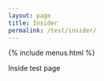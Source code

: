 ```yaml
---
layout: page
title: Insider
permalink: /test/insider/
---
```


{% include menus.html %}

Inside test page
